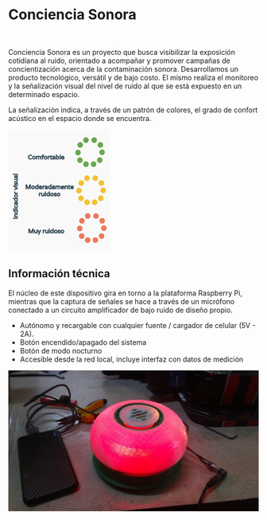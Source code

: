 # Conciencia Sonora

![]()

Conciencia Sonora es un proyecto que busca visibilizar la exposición cotidiana al ruido, orientado a acompañar y promover campañas de concientización acerca de la contaminación sonora. Desarrollamos un producto tecnológico, versátil y de bajo costo. El mismo realiza el monitoreo y la señalización visual del nivel de ruido al que se está expuesto en un determinado espacio.

La señalización indica, a través de un patrón de colores, el grado de confort acústico en el espacio donde se encuentra.

![](indicador-led.png)

## Información técnica
El núcleo de este dispositivo gira en torno a la plataforma Raspberry Pi, mientras que la captura de señales se hace a través de un micrófono conectado a un circuito amplificador de bajo ruido de diseño propio.

* Autónomo y recargable con cualquier fuente / cargador de celular (5V - 2A).
* Botón encendido/apagado del sistema
* Botón de modo nocturno
* Accesible desde la red local, incluye interfaz con datos de medición

![](prototipo1.jpg)
